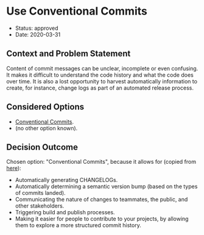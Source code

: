 # Use Conventional Commits

* Status: approved
* Date: 2020-03-31

## Context and Problem Statement

Content of commit messages can be unclear, incomplete or even confusing. It makes it
difficult to understand the code history and what the code does over time. It is also a
lost opportunity to harvest automatically information to create, for instance,
change logs as part of an automated release process.

## Considered Options

* [Conventional Commits](https://www.conventionalcommits.org/en/v1.0.0/).
* (no other option known).

## Decision Outcome

Chosen option: "Conventional Commits", because it allows for (copied from
[here](https://www.conventionalcommits.org/en/v1.0.0/#why-use-conventional-commits)):

* Automatically generating CHANGELOGs.
* Automatically determining a semantic version bump (based on the types of commits
  landed).
* Communicating the nature of changes to teammates, the public, and other stakeholders.
* Triggering build and publish processes.
* Making it easier for people to contribute to your projects, by allowing them to
  explore a more structured commit history.
